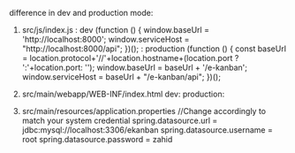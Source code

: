 difference in dev and production mode:
1.  src/js/index.js
    : dev
        (function () {
          window.baseUrl = 'http://localhost:8000';
          window.serviceHost = "http://localhost:8000/api";
        })();
    : production
        (function () {
          const baseUrl = location.protocol+'//'+location.hostname+(location.port ? ':'+location.port: '');
          window.baseUrl = baseUrl + '/e-kanban';
          window.serviceHost = baseUrl + "/e-kanban/api";
        })();

2.  src/main/webapp/WEB-INF/index.html
    dev:
        <script src="/static/index.js"></script>
    production:
        <script src="/e-kanban/static/index.js"></script>

3.  src/main/resources/application.properties
    //Change accordingly to match your system credential
    spring.datasource.url = jdbc:mysql://localhost:3306/ekanban
    spring.datasource.username = root
    spring.datasource.password = zahid